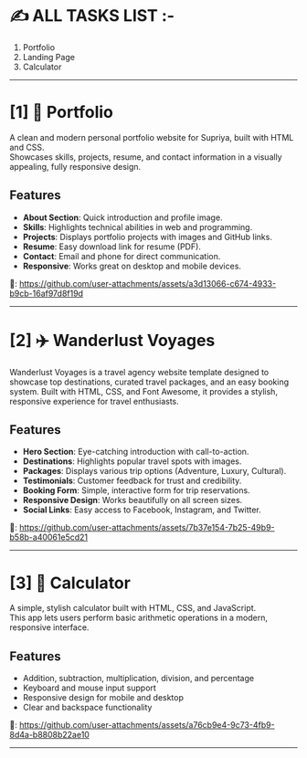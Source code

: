 # ✍️ ALL TASKS LIST :-

1. Portfolio
2. Landing Page
3. Calculator

-----------------------------------------

# [1] 💼 Portfolio

A clean and modern personal portfolio website for Supriya, built with HTML and CSS.  
Showcases skills, projects, resume, and contact information in a visually appealing, fully responsive design.

## Features

- **About Section**: Quick introduction and profile image.
- **Skills**: Highlights technical abilities in web and programming.
- **Projects**: Displays portfolio projects with images and GitHub links.
- **Resume**: Easy download link for resume (PDF).
- **Contact**: Email and phone for direct communication.
- **Responsive**: Works great on desktop and mobile devices.

🎥: https://github.com/user-attachments/assets/a3d13066-c674-4933-b9cb-16af97d8f19d

-----------------------------------------

# [2] ✈️ Wanderlust Voyages

Wanderlust Voyages is a travel agency website template designed to showcase top destinations, curated travel packages, and an easy booking system. Built with HTML, CSS, and Font Awesome, it provides a stylish, responsive experience for travel enthusiasts.

## Features

- **Hero Section**: Eye-catching introduction with call-to-action.
- **Destinations**: Highlights popular travel spots with images.
- **Packages**: Displays various trip options (Adventure, Luxury, Cultural).
- **Testimonials**: Customer feedback for trust and credibility.
- **Booking Form**: Simple, interactive form for trip reservations.
- **Responsive Design**: Works beautifully on all screen sizes.
- **Social Links**: Easy access to Facebook, Instagram, and Twitter.

🎥: https://github.com/user-attachments/assets/7b37e154-7b25-49b9-b58b-a40061e5cd21

-----------------------------------------

# [3] 🔢 Calculator

A simple, stylish calculator built with HTML, CSS, and JavaScript.  
This app lets users perform basic arithmetic operations in a modern, responsive interface.

## Features

- Addition, subtraction, multiplication, division, and percentage
- Keyboard and mouse input support
- Responsive design for mobile and desktop
- Clear and backspace functionality

🎥: https://github.com/user-attachments/assets/a76cb9e4-9c73-4fb9-8d4a-b8808b22ae10

-----------------------------------------